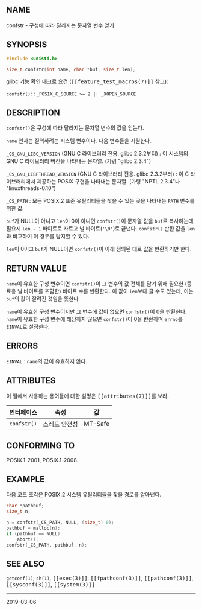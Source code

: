 ## NAME

confstr - 구성에 따라 달라지는 문자열 변수 얻기

## SYNOPSIS

```c
#include <unistd.h>

size_t confstr(int name, char *buf, size_t len);
```

glibc 기능 확인 매크로 요건 (<tt>[[feature_test_macros(7)]]</tt> 참고):

`confstr()`:
:   `_POSIX_C_SOURCE >= 2 || _XOPEN_SOURCE`

## DESCRIPTION

`confstr()`은 구성에 따라 달라지는 문자열 변수의 값을 얻는다.

`name` 인자는 질의하려는 시스템 변수이다. 다음 변수들을 지원한다.

`_CS_GNU_LIBC_VERSION` (GNU C 라이브러리 전용. glibc 2.3.2부터)
:   이 시스템의 GNU C 라이브러리 버전을 나타내는 문자열. (가령 "glibc 2.3.4")

`_CS_GNU_LIBPTHREAD_VERSION` (GNU C 라이브러리 전용. glibc 2.3.2부터)
:   이 C 라이브러리에서 제공하는 POSIX 구현을 나타내는 문자열. (가령 "NPTL 2.3.4"나 "linuxthreads-0.10")

`_CS_PATH`
:   모든 POSIX.2 표준 유틸리티들을 찾을 수 있는 곳을 나타내는 `PATH` 변수를 위한 값.

`buf`가 NULL이 아니고 `len`이 0이 아니면 `confstr()`이 문자열 값을 `buf`로 복사하는데, 필요시 `len - 1` 바이트로 자르고 널 바이트(`'\0'`)로 끝낸다. `confstr()` 반환 값을 `len`과 비교하여 이 경우를 탐지할 수 있다.

`len`이 0이고 `buf`가 NULL이면 `confstr()`이 아래 정의된 대로 값을 반환하기만 한다.

## RETURN VALUE

`name`이 유효한 구성 변수이면 `confstr()`이 그 변수의 값 전체를 담기 위해 필요한 (종료용 널 바이트를 포함한) 바이트 수를 반환한다. 이 값이 `len`보다 클 수도 있는데, 이는 `buf`의 값이 잘려진 것임을 뜻한다.

`name`이 유효한 구성 변수이지만 그 변수에 값이 없으면 `confstr()`이 0을 반환한다. `name`이 유효한 구성 변수에 해당하지 않으면 `confstr()`이 0을 반환하며 `errno`를 `EINVAL`로 설정한다.

## ERRORS

`EINVAL`
:   `name`의 값이 유효하지 않다.

## ATTRIBUTES

이 절에서 사용하는 용어들에 대한 설명은 <tt>[[attributes(7)]]</tt>를 보라.

| 인터페이스 | 속성 | 값 |
| --- | --- | --- |
| `confstr()` | 스레드 안전성 | MT-Safe |

## CONFORMING TO

POSIX.1-2001, POSIX.1-2008.

## EXAMPLE

다음 코드 조각은 POSIX.2 시스템 유틸리티들을 찾을 경로를 알아낸다.

```c
char *pathbuf;
size_t n;

n = confstr(_CS_PATH, NULL, (size_t) 0);
pathbuf = malloc(n);
if (pathbuf == NULL)
    abort();
confstr(_CS_PATH, pathbuf, n);
```

## SEE ALSO

`getconf(1)`, `sh(1)`, <tt>[[exec(3)]]</tt>, <tt>[[fpathconf(3)]]</tt>, <tt>[[pathconf(3)]]</tt>, <tt>[[sysconf(3)]]</tt>, <tt>[[system(3)]]</tt>

----

2019-03-06
